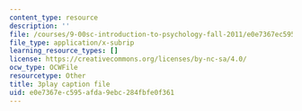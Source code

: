 ```yaml
---
content_type: resource
description: ''
file: /courses/9-00sc-introduction-to-psychology-fall-2011/e0e7367ec595afda9ebc284fbfe0f361_syXplPKQb_o.srt
file_type: application/x-subrip
learning_resource_types: []
license: https://creativecommons.org/licenses/by-nc-sa/4.0/
ocw_type: OCWFile
resourcetype: Other
title: 3play caption file
uid: e0e7367e-c595-afda-9ebc-284fbfe0f361
---
```

